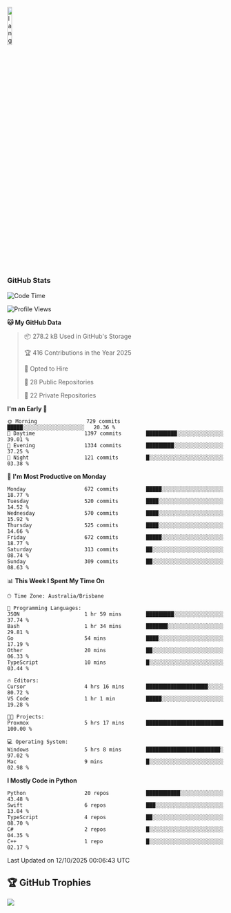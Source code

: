 <p align="left"><img width=15%" src="https://github.com/alansmathew/alansmathew/raw/master/lang.gif" alt="lang image here" /></p>

# <h3 align="left">GitHub Stats</h3>

<!--START_SECTION:waka-->
![Code Time](http://img.shields.io/badge/Code%20Time-618%20hrs%2011%20mins-blue)

![Profile Views](http://img.shields.io/badge/Profile%20Views-0-blue)

**🐱 My GitHub Data** 

> 📦 278.2 kB Used in GitHub's Storage 
 > 
> 🏆 416 Contributions in the Year 2025
 > 
> 💼 Opted to Hire
 > 
> 📜 28 Public Repositories 
 > 
> 🔑 22 Private Repositories 
 > 
**I'm an Early 🐤** 

```text
🌞 Morning                729 commits         █████░░░░░░░░░░░░░░░░░░░░   20.36 % 
🌆 Daytime                1397 commits        ██████████░░░░░░░░░░░░░░░   39.01 % 
🌃 Evening                1334 commits        █████████░░░░░░░░░░░░░░░░   37.25 % 
🌙 Night                  121 commits         █░░░░░░░░░░░░░░░░░░░░░░░░   03.38 % 
```
📅 **I'm Most Productive on Monday** 

```text
Monday                   672 commits         █████░░░░░░░░░░░░░░░░░░░░   18.77 % 
Tuesday                  520 commits         ████░░░░░░░░░░░░░░░░░░░░░   14.52 % 
Wednesday                570 commits         ████░░░░░░░░░░░░░░░░░░░░░   15.92 % 
Thursday                 525 commits         ████░░░░░░░░░░░░░░░░░░░░░   14.66 % 
Friday                   672 commits         █████░░░░░░░░░░░░░░░░░░░░   18.77 % 
Saturday                 313 commits         ██░░░░░░░░░░░░░░░░░░░░░░░   08.74 % 
Sunday                   309 commits         ██░░░░░░░░░░░░░░░░░░░░░░░   08.63 % 
```


📊 **This Week I Spent My Time On** 

```text
🕑︎ Time Zone: Australia/Brisbane

💬 Programming Languages: 
JSON                     1 hr 59 mins        █████████░░░░░░░░░░░░░░░░   37.74 % 
Bash                     1 hr 34 mins        ███████░░░░░░░░░░░░░░░░░░   29.81 % 
Go                       54 mins             ████░░░░░░░░░░░░░░░░░░░░░   17.19 % 
Other                    20 mins             ██░░░░░░░░░░░░░░░░░░░░░░░   06.33 % 
TypeScript               10 mins             █░░░░░░░░░░░░░░░░░░░░░░░░   03.44 % 

🔥 Editors: 
Cursor                   4 hrs 16 mins       ████████████████████░░░░░   80.72 % 
VS Code                  1 hr 1 min          █████░░░░░░░░░░░░░░░░░░░░   19.28 % 

🐱‍💻 Projects: 
Proxmox                  5 hrs 17 mins       █████████████████████████   100.00 % 

💻 Operating System: 
Windows                  5 hrs 8 mins        ████████████████████████░   97.02 % 
Mac                      9 mins              █░░░░░░░░░░░░░░░░░░░░░░░░   02.98 % 
```

**I Mostly Code in Python** 

```text
Python                   20 repos            ███████████░░░░░░░░░░░░░░   43.48 % 
Swift                    6 repos             ███░░░░░░░░░░░░░░░░░░░░░░   13.04 % 
TypeScript               4 repos             ██░░░░░░░░░░░░░░░░░░░░░░░   08.70 % 
C#                       2 repos             █░░░░░░░░░░░░░░░░░░░░░░░░   04.35 % 
C++                      1 repo              █░░░░░░░░░░░░░░░░░░░░░░░░   02.17 % 
```




 Last Updated on 12/10/2025 00:06:43 UTC
<!--END_SECTION:waka-->

## 🏆 GitHub Trophies

![](https://github-profile-trophy.vercel.app/?username=samh06&theme=discord&no-frame=true&no-bg=false&margin-w=4)
